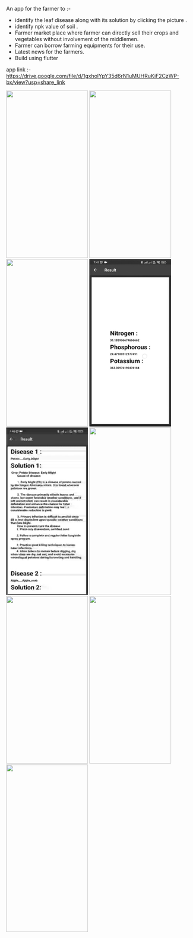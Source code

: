 An app for the farmer to :-

* identify the leaf disease along with its solution by clicking the picture .
* identify npk value of soil .
* Farmer market place where farmer can directly sell their crops and vegetables without involvement of the middlemen.
* Farmer can borrow farming equipments for their use.
* Latest news for the farmers.
* Build using flutter

app link :- https://drive.google.com/file/d/1gxholYpY35d6rN1uMUHRuKiF2CzWP-bx/view?usp=share_link


<img src="https://raw.githubusercontent.com/HARSH-17177/JIT_GAYE_HACKATHON/main/images/1.jpg" height ="450" width="220" >  <img src="https://raw.githubusercontent.com/HARSH-17177/JIT_GAYE_HACKATHON/main/images/5.jpg" height ="450" width="220"> <img src="https://raw.githubusercontent.com/HARSH-17177/JIT_GAYE_HACKATHON/main/images/6.jpg" height ="450" width="220"> <img src="https://raw.githubusercontent.com/HARSH-17177/Agrow-App/main/images/10.jpg" height ="450" width="220"> <img src="https://raw.githubusercontent.com/HARSH-17177/Agrow-App/main/images/9.jpeg" height ="450" width="220"> <img src="https://raw.githubusercontent.com/HARSH-17177/JIT_GAYE_HACKATHON/main/images/2.jpg" height ="450" width="220"> <img src="https://github.com/HARSH-17177/JIT_GAYE_HACKATHON/blob/main/images/8.jpg" height ="450" width="220"> <img src="https://raw.githubusercontent.com/HARSH-17177/JIT_GAYE_HACKATHON/main/images/3.jpg" height ="450" width="220"> <img src="https://raw.githubusercontent.com/HARSH-17177/JIT_GAYE_HACKATHON/main/images/4.jpg" height ="450" width="220"> 



